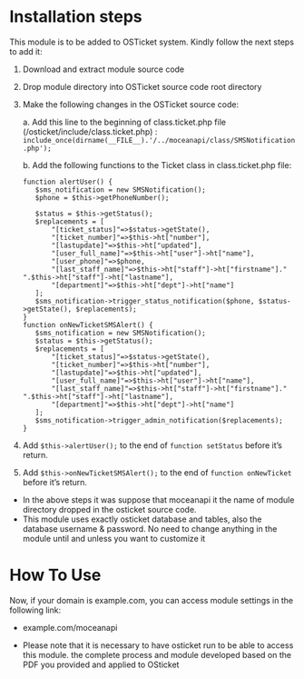 # Installation steps

This module is to be added to OSTicket system. Kindly follow the next steps to add it:
1. Download and extract module source code
2. Drop module directory into OSTicket source code root directory
3. Make the following changes in the OSTicket source code:

    a. Add this line to the beginning of class.ticket.php file (/osticket/include/class.ticket.php) :
        ```include_once(dirname(__FILE__).'/../moceanapi/class/SMSNotification.php');```
        
    b. Add the following functions to the Ticket class in class.ticket.php file:
    ```
    function alertUser() {
       $sms_notification = new SMSNotification();
       $phone = $this->getPhoneNumber();

       $status = $this->getStatus();
       $replacements = [
           "[ticket_status]"=>$status->getState(),
           "[ticket_number]"=>$this->ht["number"],
           "[lastupdate]"=>$this->ht["updated"],
           "[user_full_name]"=>$this->ht["user"]->ht["name"],
           "[user_phone]"=>$phone,
           "[last_staff_name]"=>$this->ht["staff"]->ht["firstname"]." ".$this->ht["staff"]->ht["lastname"],
           "[department]"=>$this->ht["dept"]->ht["name"]
       ];
       $sms_notification->trigger_status_notification($phone, $status->getState(), $replacements);
    }
    function onNewTicketSMSAlert() {
       $sms_notification = new SMSNotification();
       $status = $this->getStatus();
       $replacements = [
           "[ticket_status]"=>$status->getState(),
           "[ticket_number]"=>$this->ht["number"],
           "[lastupdate]"=>$this->ht["updated"],
           "[user_full_name]"=>$this->ht["user"]->ht["name"],
           "[last_staff_name]"=>$this->ht["staff"]->ht["firstname"]." ".$this->ht["staff"]->ht["lastname"],
           "[department]"=>$this->ht["dept"]->ht["name"]
       ];
       $sms_notification->trigger_admin_notification($replacements);
    }
    ```

4. Add ```$this->alertUser();``` to the end of ```function setStatus``` before it’s return.
5. Add ```$this->onNewTicketSMSAlert();``` to the end of ```function onNewTicket``` before it’s return.

- In the above steps it was suppose that moceanapi it the name of module directory
dropped in the osticket source code.
- This module uses exactly osticket database and tables, also the database username & password. No need to change anything in the module until and unless you want to customize it

# How To Use

Now, if your domain is example.com, you can access module settings in the following link:
- example.com/moceanapi

* Please note that it is necessary to have osticket run to be able to access this module.
the complete process and module developed based on the PDF you provided and applied to OSticket
